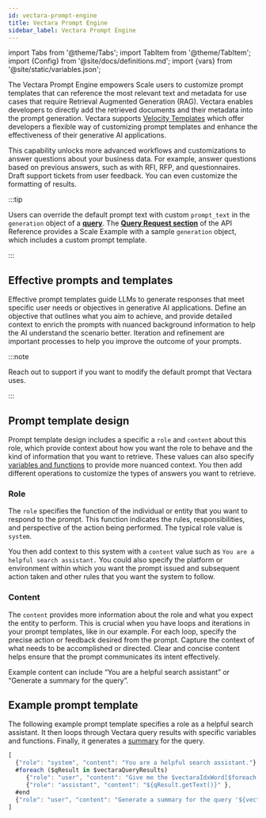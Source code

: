 ```yaml
---
id: vectara-prompt-engine
title: Vectara Prompt Engine
sidebar_label: Vectara Prompt Engine
---
```


import Tabs from '@theme/Tabs';
import TabItem from '@theme/TabItem';
import {Config} from '@site/docs/definitions.md';
import {vars} from '@site/static/variables.json';

The Vectara Prompt Engine empowers Scale users to customize prompt templates 
that can reference the most relevant text and metadata for use cases that 
require Retrieval Augmented Generation (RAG). Vectara enables developers to 
directly add the retrieved documents and their metadata into the prompt 
generation. Vectara supports [Velocity Templates](https://velocity.apache.org/engine/1.7/user-guide.html) which offer 
developers a flexible way of customizing prompt templates and enhance the 
effectiveness of their generative AI applications.

This capability unlocks more advanced workflows and customizations to answer 
questions about your business data. For example, answer questions based on 
previous answers, such as with RFI, RFP, and questionnaires. Draft support 
tickets from user feedback. You can even customize the formatting of results.

:::tip

Users can override the default prompt text with custom `prompt_text` in the 
`generation` object of a [**query**](/docs/api-reference/search-apis/search). The 
[**Query Request section**](/docs/rest-api/query) of the API Reference provides a Scale 
Example with a sample `generation` object, which includes a custom prompt template.

:::

## Effective prompts and templates

Effective prompt templates guide LLMs to generate responses that meet specific 
user needs or objectives in generative AI applications. Define an objective 
that outlines what you aim to achieve, and provide detailed context to 
enrich the prompts with nuanced background information to help the AI 
understand the scenario better. Iteration and refinement are important 
processes to help you improve the outcome of your prompts.

:::note

Reach out to support if you want to modify the default prompt that Vectara 
uses.

:::

## Prompt template design

Prompt template design includes a specific a `role` and `content` about this role, 
which provide context about how you want the role to behave and the kind of 
information that you want to retrieve. These values can also specify [variables 
and functions](/docs/prompts/custom-prompts-with-metadata) to provide more nuanced context. You then 
add different operations to customize the types of answers you want to retrieve.


### Role

The `role` specifies the function of the individual or entity that you want to
respond to the prompt. This function indicates the rules, responsibilities, and
perspective of the action being performed. The typical role value is `system`.

You then add context to this system with a `content` value such as
`You are a helpful search assistant.` You could also specify the platform
or environment within which you want the prompt issued and subsequent action
taken and other rules that you want the system to follow.

### Content

The `content` provides more information about the role and what you expect the
entity to perform. This is crucial when you have loops and iterations in your
prompt templates, like in our example. For each loop, specify the precise action or
feedback desired from the prompt. Capture the context of what needs to be
accomplished or directed. Clear and concise content helps ensure that the
prompt communicates its intent effectively.

Example content can include “You are a helpful search assistant” or
“Generate a summary for the query”.

## Example prompt template

The following example prompt template specifies a role as a helpful search assistant.
It then loops through Vectara query results with specific variables and
functions. Finally, it generates a [summary](docs/learn/grounded-generation/select-a-summarizer) for the query.

```javascript
[
  {"role": "system", "content": "You are a helpful search assistant."},
  #foreach ($qResult in $vectaraQueryResults)
     {"role": "user", "content": "Give me the $vectaraIdxWord[$foreach.index] search result."},
     {"role": "assistant", "content": "${qResult.getText()}" },
  #end
  {"role": "user", "content": "Generate a summary for the query '${vectaraQuery}' based on the above results."}
]
```
